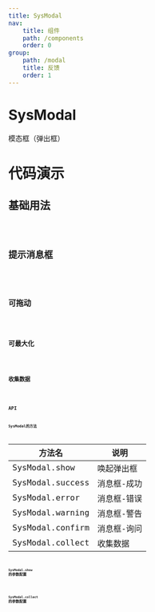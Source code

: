 ```yaml
---
title: SysModal
nav:
    title: 组件
    path: /components
    order: 0
group:
    path: /modal
    title: 反馈
    order: 1
---
```


# SysModal

模态框（弹出框）

# 代码演示

## 基础用法

<code src="./demo/Basic.tsx">

## 提示消息框

<code src="./demo/Message.tsx">

## 可拖动

<code src="./demo/Draggable.tsx">

## 可最大化

<code src="./demo/Maximizable.tsx">

## 收集数据

<code src="./demo/CollectData.tsx" title="收集数据" desc="基础用法,高级用法敬请期待！">

## API
### SysModal的方法

| 方法名 | 说明 |
| ------ | ---- |
| SysModal.show  | 唤起弹出框 |
| SysModal.success  | 消息框-成功 |
| SysModal.error  | 消息框-错误 |
| SysModal.warning  | 消息框-警告 |
| SysModal.confirm  | 消息框-询问 |
| SysModal.collect  | 收集数据 |

### `SysModal.show` 的参数配置
<API src="./show.tsx" hideTitle></API>

### `SysModal.collect` 的参数配置
<API src="./formMethods.tsx" hideTitle ></API>



